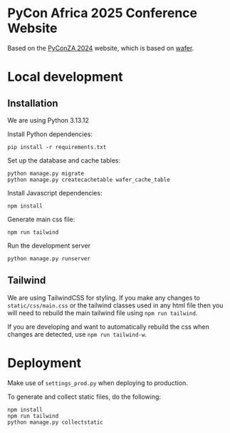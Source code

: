 # PyCon Africa 2025 Conference Website

Based on the [PyConZA 2024](https://github.com/PyConZA/pyconza2024/) website, which is based on [wafer](https://github.com/CTPUG/wafer).

# Local development 

## Installation

We are using Python 3.13.12

Install Python dependencies:

```
pip install -r requirements.txt
```

Set up the database and cache tables:

```
python manage.py migrate
python manage.py createcachetable wafer_cache_table
```

Install Javascript dependencies:

```
npm install
```

Generate main css file:

```
npm run tailwind
```

Run the development server

```
python manage.py runserver
```

## Tailwind 

We are using TailwindCSS for styling. If you make any changes to `static/css/main.css` or the tailwind classes used in any html file then you will need to rebuild the main tailwind file using `npm run tailwind`.

If you are developing and want to automatically rebuild the css when changes are detected, use `npm run tailwind-w`.

# Deployment 

Make use of `settings_prod.py` when deploying to production. 

To generate and collect static files, do the following:

```
npm install
npm run tailwind
python manage.py collectstatic
```